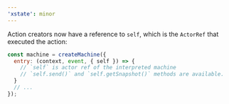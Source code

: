 ```yaml
---
'xstate': minor
---
```


Action creators now have a reference to `self`, which is the `ActorRef` that executed the action:

```js
const machine = createMachine({
  entry: (context, event, { self }) => {
    // `self` is actor ref of the interpreted machine
    // `self.send()` and `self.getSnapshot()` methods are available.
  }
  // ...
});
```
